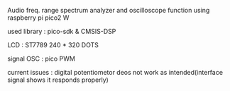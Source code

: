 Audio freq. range spectrum analyzer and oscilloscope function using raspberry pi pico2 W

used library : pico-sdk & CMSIS-DSP

LCD : ST7789 240 * 320 DOTS

signal OSC : pico PWM

current issues : digital potentiometor deos not work as intended(interface signal shows it responds properly)

